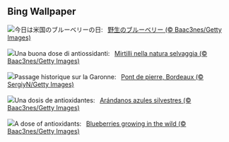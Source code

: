 ## Bing Wallpaper
![](https://www.bing.com/th?id=OHR.NorwayBlueberries_JA-JP1900215964_UHD.jpg&w=1000)今日は米国のブルーベリーの日:&nbsp;&ensp;[野生のブルーベリー (© Baac3nes/Getty Images)](https://www.bing.com/th?id=OHR.NorwayBlueberries_JA-JP1900215964_UHD.jpg)
<br><br/>
![](https://www.bing.com/th?id=OHR.NorwayBlueberries_IT-IT6071091887_UHD.jpg&w=1000)Una buona dose di antiossidanti:&nbsp;&ensp;[Mirtilli nella natura selvaggia (© Baac3nes/Getty Images)](https://www.bing.com/th?id=OHR.NorwayBlueberries_IT-IT6071091887_UHD.jpg)
<br><br/>
![](https://www.bing.com/th?id=OHR.PontBordeaux_FR-FR0361302965_UHD.jpg&w=1000)Passage historique sur la Garonne:&nbsp;&ensp;[Pont de pierre, Bordeaux (© SergiyN/Getty Images)](https://www.bing.com/th?id=OHR.PontBordeaux_FR-FR0361302965_UHD.jpg)
<br><br/>
![](https://www.bing.com/th?id=OHR.NorwayBlueberries_ES-ES1837982963_UHD.jpg&w=1000)Una dosis de antioxidantes:&nbsp;&ensp;[Arándanos azules silvestres (© Baac3nes/Getty Images)](https://www.bing.com/th?id=OHR.NorwayBlueberries_ES-ES1837982963_UHD.jpg)
<br><br/>
![](https://www.bing.com/th?id=OHR.NorwayBlueberries_EN-GB7208908364_UHD.jpg&w=1000)A dose of antioxidants:&nbsp;&ensp;[Blueberries growing in the wild (© Baac3nes/Getty Images)](https://www.bing.com/th?id=OHR.NorwayBlueberries_EN-GB7208908364_UHD.jpg)
<br><br/>
